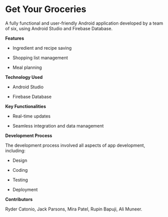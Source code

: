 # Get Your Groceries
A fully functional and user-friendly Android application developed by a team of six, using Android Studio and Firebase Database.

**Features**

- Ingredient and recipe saving

- Shopping list management

- Meal planning

**Technology Used**

- Android Studio

- Firebase Database

**Key Functionalities**

- Real-time updates

- Seamless integration and data management

**Development Process**

The development process involved all aspects of app development, including:
- Design

- Coding

- Testing

- Deployment

**Contributors**

Ryder Catonio, Jack Parsons, Mira Patel, Rupin Bapuji, Ali Muneer.
